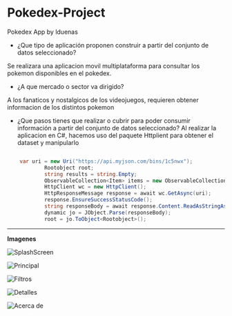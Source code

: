 # Pokedex-Project
Pokedex App by lduenas

* ¿Que tipo de aplicación proponen construir a partir del conjunto de datos seleccionado?
    
Se realizara una aplicacion movil multiplataforma para consultar los pokemon disponibles en el pokedex.

* ¿A que mercado o sector va dirigido?

A los fanaticos y nostalgicos de los videojuegos, requieren obtener informacion de los distintos pokemon

* ¿Que pasos tienes que realizar o cubrir para poder consumir información a partir del conjunto de datos seleccionado?
    Al realizar la aplicacion en C#, hacemos uso del paquete Httplient para obtener el dataset y manipularlo

```c#

    var uri = new Uri("https://api.myjson.com/bins/1c5nwx");
            Rootobject root;
            string results = string.Empty;
            ObservableCollection<Item> items = new ObservableCollection<Item>();
            HttpClient wc = new HttpClient();
            HttpResponseMessage response = await wc.GetAsync(uri);
            response.EnsureSuccessStatusCode();
            string responseBody = await response.Content.ReadAsStringAsync();
            dynamic jo = JObject.Parse(responseBody);
            root = jo.ToObject<Rootobject>();

```
   - - -
   
   **Imagenes**
   
   ![SplashScreen](https://github.com/luisduenas/Pokedex-Project/blob/master/img/SplashScreen.png)

   ![Principal](https://github.com/luisduenas/Pokedex-Project/blob/master/img/Start.png)

   ![Filtros](https://github.com/luisduenas/Pokedex-Project/blob/master/img/filter.png)

   ![Detalles](https://github.com/luisduenas/Pokedex-Project/blob/master/img/specs.png)

   ![Acerca de](https://github.com/luisduenas/Pokedex-Project/blob/master/img/info.png)




